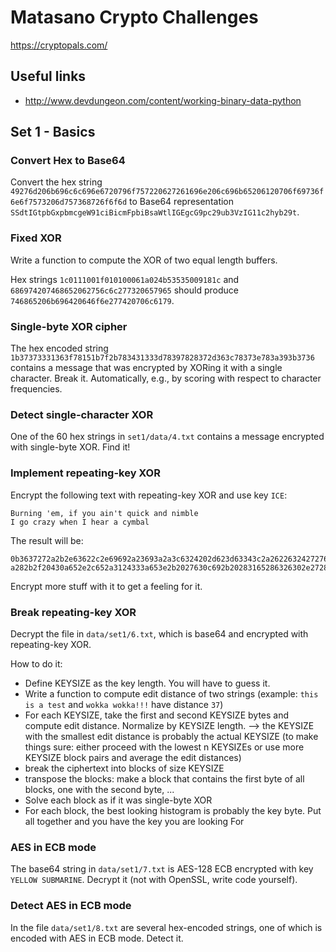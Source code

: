 # Matasano Crypto Challenges

https://cryptopals.com/

## Useful links
- http://www.devdungeon.com/content/working-binary-data-python

## Set 1 - Basics

### Convert Hex to Base64

Convert the hex string `49276d206b696c6c696e6720796f757220627261696e206c696b65206120706f69736f6e6f7573206d757368726f6f6d` to Base64 representation `SSdtIGtpbGxpbmcgeW91ciBicmFpbiBsaWtlIGEgcG9pc29ub3VzIG11c2hyb29t`.

### Fixed XOR

Write a function to compute the XOR of two equal length buffers.

Hex strings `1c0111001f010100061a024b53535009181c` and `686974207468652062756c6c277320657965` should produce `746865206b696420646f6e277420706c6179`.

### Single-byte XOR cipher

The hex encoded string `1b37373331363f78151b7f2b783431333d78397828372d363c78373e783a393b3736` contains a message that was encrypted by XORing it with a single character. Break it. Automatically, e.g., by scoring with respect to character frequencies.

### Detect single-character XOR

One of the 60 hex strings in `set1/data/4.txt` contains a message encrypted with single-byte XOR. Find it!

### Implement repeating-key XOR

Encrypt the following text with repeating-key XOR and use key `ICE`:

```
Burning 'em, if you ain't quick and nimble
I go crazy when I hear a cymbal
```

The result will be:

```
0b3637272a2b2e63622c2e69692a23693a2a3c6324202d623d63343c2a26226324272765272
a282b2f20430a652e2c652a3124333a653e2b2027630c692b20283165286326302e27282f
```

Encrypt more stuff with it to get a feeling for it.

### Break repeating-key XOR

Decrypt the file in `data/set1/6.txt`, which is base64 and encrypted with repeating-key XOR.

How to do it:
- Define KEYSIZE as the key length. You will have to guess it.
- Write a function to compute edit distance of two strings (example: `this is a test` and `wokka wokka!!!` have distance `37`)
- For each KEYSIZE, take the first and second KEYSIZE bytes and compute edit distance. Normalize by KEYSIZE length. --> the KEYSIZE with the smallest edit distance is probably the actual KEYSIZE (to make things sure: either proceed with the lowest n KEYSIZEs or use more KEYSIZE block pairs and average the edit distances)
- break the ciphertext into blocks of size KEYSIZE
- transpose the blocks: make a block that contains the first byte of all blocks, one with the second byte, ...
- Solve each block as if it was single-byte XOR
- For each block, the best looking histogram is probably the key byte. Put all together and you have the key you are looking For

### AES in ECB mode

The base64 string in `data/set1/7.txt` is AES-128 ECB encrypted with key `YELLOW SUBMARINE`. Decrypt it (not with OpenSSL, write code yourself).

### Detect AES in ECB mode

In the file `data/set1/8.txt` are several hex-encoded strings, one of which is encoded with AES in ECB mode. Detect it.
